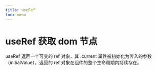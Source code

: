 ```yaml
---
title: useRef
toc: menu
---
```


# useRef 获取 dom 节点

useRef 返回一个可变的 ref 对象，其 .current 属性被初始化为传入的参数（initialValue）。返回的 ref 对象在组件的整个生命周期内持续存在。

<code src="./index.tsx" title="useRef" ></code>
